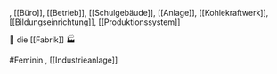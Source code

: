 , [[Büro]], [[Betrieb]], [[Schulgebäude]], [[Anlage]], [[Kohlekraftwerk]], [[Bildungseinrichtung]], [[Produktionssystem]]

🔴 die [[Fabrik]] 🏭

#Feminin 
, [[Industrieanlage]]